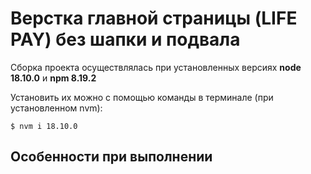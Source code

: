 # Верстка главной страницы (LIFE PAY) без шапки и подвала

Сборка проекта осуществлялась при установленных версиях **node 18.10.0** и **npm 8.19.2**

Установить их можно с помощью команды в терминале (при установленном nvm):

`$ nvm i 18.10.0`

## Особенности при выполнении

